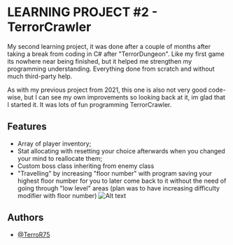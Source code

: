 
# LEARNING PROJECT #2 - TerrorCrawler

My second learning project, it was done after a couple of months after taking a break from coding in C# after "TerrorDungeon".
Like my first game its nowhere near being finished, but it helped me strengthen my programming understanding. Everything done from scratch and without much third-party help.

As with my previous project from 2021, this one is also not very good code-wise, but I can see my own improvements so looking back at it, im glad that I started it. It was lots of fun programming TerrorCrawler.

## Features

- Array of player inventory;
- Stat allocating with resetting your choice afterwards when you changed your mind to reallocate them;
- Custom boss class inheriting from enemy class
- "Travelling" by increasing "floor number" with program saving your highest floor number for you to later come back to it without the need of going through "low level" areas (plan was to have increasing difficulty modifier with floor number)
![Alt text](https://i.imgur.com/za8i3aT.png)



## Authors

- [@TerroR75](https://github.com/TerroR75)

